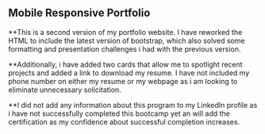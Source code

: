 ## Mobile Responsive Portfolio
**This is a second version of my portfolio website. I have reworked the HTML to include the latest version of bootstrap, which also solved some formatting and presentation challenges i had with the previous version.

**Additionally, i have added two cards that allow me to spotlight recent projects and added a link to download my resume. I have not included my phone number on either my resume or my webpage as i am looking to eliminate unnecessary solicitation.

**I did not add any information about this program to my LinkedIn profile as i have not successfully completed this bootcamp yet an will add the certification as my confidence about successful completion increases.